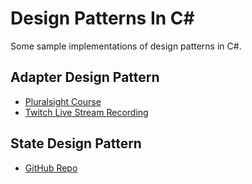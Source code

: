 # Design Patterns In C#

Some sample implementations of design patterns in C#.

## Adapter Design Pattern

- [Pluralsight Course](https://www.pluralsight.com/courses/patterns-library)
- [Twitch Live Stream Recording](https://www.youtube.com/watch?v=UNOlmL48fQc)

## State Design Pattern

- [GitHub Repo](https://github.com/ardalis/StatePattern)

